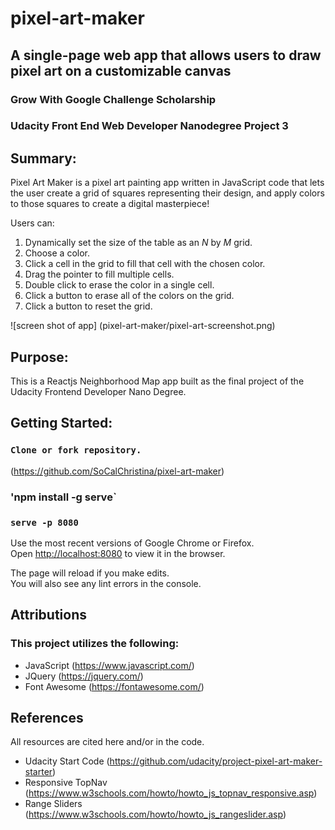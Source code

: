 # pixel-art-maker
## A single-page web app that allows users to draw pixel art on a customizable canvas   

### Grow With Google Challenge Scholarship 
### Udacity Front End Web Developer Nanodegree Project 3   

## Summary:
Pixel Art Maker is a pixel art painting app written in JavaScript code that lets the user create a grid of squares representing their design, and apply colors to those squares to create a digital masterpiece!   

Users can:   

1. Dynamically set the size of the table as an _N_ by _M_ grid.   
2. Choose a color.   
3. Click a cell in the grid to fill that cell with the chosen color.
4. Drag the pointer to fill multiple cells.  
5. Double click to erase the color in a single cell.
5. Click a button to erase all of the colors on the grid.
6. Click a button to reset the grid.


![screen shot of app] (pixel-art-maker/pixel-art-screenshot.png)

## Purpose:
This is a Reactjs Neighborhood Map app built as the final project of the Udacity Frontend Developer Nano Degree.


## Getting Started:
### `Clone or fork repository.`
(https://github.com/SoCalChristina/pixel-art-maker)

### 'npm install -g serve`

### `serve -p 8080`

Use the most recent versions of Google Chrome or Firefox.    
Open [http://localhost:8080](http://localhost:8080) to view it in the browser.

The page will reload if you make edits.<br>
You will also see any lint errors in the console.   

## Attributions
### This project utilizes the following:

* JavaScript (https://www.javascript.com/)   
* JQuery (https://jquery.com/)   
* Font Awesome (https://fontawesome.com/)


## References
All resources are cited here and/or in the code.
* Udacity Start Code (https://github.com/udacity/project-pixel-art-maker-starter)   
* Responsive TopNav (https://www.w3schools.com/howto/howto_js_topnav_responsive.asp)
* Range Sliders (https://www.w3schools.com/howto/howto_js_rangeslider.asp)
